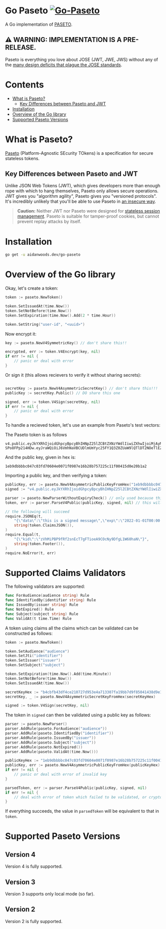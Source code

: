 # Go Paseto [![Go-Paseto](https://github.com/aidantwoods/go-paseto/actions/workflows/ci.yml/badge.svg)](https://github.com/aidantwoods/go-paseto/actions/workflows/ci.yml)

A Go implementation of [PASETO](https://github.com/paragonie/paseto).

## ⚠️  WARNING: IMPLEMENTATION IS A PRE-RELEASE.

Paseto is everything you love about JOSE (JWT, JWE, JWS) without any of the
[many design deficits that plague the JOSE standards](https://paragonie.com/blog/2017/03/jwt-json-web-tokens-is-bad-standard-that-everyone-should-avoid).


# Contents
* [What is Paseto?](#what-is-paseto)
  * [Key Differences between Paseto and JWT](#key-differences-between-paseto-and-jwt)
* [Installation](#installation)
* [Overview of the Go library](#overview-of-the-go-library)
* [Supported Paseto Versions](#supported-paseto-versions)

# What is Paseto?

[Paseto](https://github.com/paragonie/paseto) (Platform-Agnostic SEcurity
TOkens) is a specification for secure stateless tokens.

## Key Differences between Paseto and JWT

Unlike JSON Web Tokens (JWT), which gives developers more than enough rope with
which to hang themselves, Paseto only allows secure operations. JWT gives you
"algorithm agility", Paseto gives you "versioned protocols". It's incredibly
unlikely that you'll be able to use Paseto in
[an insecure way](https://auth0.com/blog/critical-vulnerabilities-in-json-web-token-libraries).

> **Caution:** Neither JWT nor Paseto were designed for
> [stateless session management](http://cryto.net/~joepie91/blog/2016/06/13/stop-using-jwt-for-sessions/).
> Paseto is suitable for tamper-proof cookies, but cannot prevent replay attacks
> by itself.

# Installation

```bash
go get -u aidanwoods.dev/go-paseto
```

# Overview of the Go library

Okay, let's create a token:
```go
token := paseto.NewToken()

token.SetIssuedAt(time.Now())
token.SetNotBefore(time.Now())
token.SetExpiration(time.Now().Add(2 * time.Hour))

token.SetString("user-id", "<uuid>")
```

Now encrypt it:
```go
key := paseto.NewV4SymmetricKey() // don't share this!!

encrypted, err := token.V4Encrypt(key, nil)
if err != nil {
    // panic or deal with error
}
```

Or sign it (this allows recievers to verify it without sharing secrets):
```go

secretKey := paseto.NewV4AsymmetricSecretKey() // don't share this!!!
publicKey := secretKey.Public() // DO share this one

signed, err := token.V4Sign(secretKey, nil)
if err != nil {
    // panic or deal with error
}
```

To handle a recieved token, let's use an example from Paseto's test vectors:

The Paseto token is as follows
```
v4.public.eyJkYXRhIjoidGhpcyBpcyBhIHNpZ25lZCBtZXNzYWdlIiwiZXhwIjoiMjAyMi0wMS0wMVQwMDowMDowMCswMDowMCJ9v3Jt8mx_TdM2ceTGoqwrh4yDFn0XsHvvV_D0DtwQxVrJEBMl0F2caAdgnpKlt4p7xBnx1HcO-SPo8FPp214HDw.eyJraWQiOiJ6VmhNaVBCUDlmUmYyc25FY1Q3Z0ZUaW9lQTlDT2NOeTlEZmdMMVc2MGhhTiJ9
```

And the public key, given in hex is:
```
1eb9dbbbbc047c03fd70604e0071f0987e16b28b757225c11f00415d0e20b1a2
```

Importing a public key, and then verifying a token:

```go
publicKey, err := paseto.NewV4AsymmetricPublicKeyFromHex("1eb9dbbbbc047c03fd70604e0071f0987e16b28b757225c11f00415d0e20b1a2") // this wil fail if given key in an invalid format
signed := "v4.public.eyJkYXRhIjoidGhpcyBpcyBhIHNpZ25lZCBtZXNzYWdlIiwiZXhwIjoiMjAyMi0wMS0wMVQwMDowMDowMCswMDowMCJ9v3Jt8mx_TdM2ceTGoqwrh4yDFn0XsHvvV_D0DtwQxVrJEBMl0F2caAdgnpKlt4p7xBnx1HcO-SPo8FPp214HDw.eyJraWQiOiJ6VmhNaVBCUDlmUmYyc25FY1Q3Z0ZUaW9lQTlDT2NOeTlEZmdMMVc2MGhhTiJ9"

parser := paseto.NewParserWithoutExpiryCheck() // only used because this example token has expired, use NewParser() (which checks expiry by default)
token, err := parser.ParseV4Public(publicKey, signed, nil) // this will fail if parsing failes, cryptographic checks fail, or validation rules fail

// the following will succeed
require.JSONEq(t,
    "{\"data\":\"this is a signed message\",\"exp\":\"2022-01-01T00:00:00+00:00\"}",
    string(token.ClaimsJSON()),
)
require.Equal(t,
    "{\"kid\":\"zVhMiPBP9fRf2snEcT7gFTioeA9COcNy9DfgL1W60haN\"}",
    string(token.Footer()),
)
require.NoError(t, err)
```

# Supported Claims Validators
The following validators are supported:

```go
func ForAudience(audience string) Rule
func IdentifiedBy(identifier string) Rule
func IssuedBy(issuer string) Rule
func NotExpired() Rule
func Subject(subject string) Rule
func ValidAt(t time.Time) Rule
```

A token using claims all the claims which can be validated can be constructed as follows:

```go
token := paseto.NewToken()

token.SetAudience("audience")
token.SetJti("identifier")
token.SetIssuer("issuer")
token.SetSubject("subject")

token.SetExpiration(time.Now().Add(time.Minute))
token.SetNotBefore(time.Now())
token.SetIssuedAt(time.Now())

secretKeyHex := "b4cbfb43df4ce210727d953e4a713307fa19bb7d9f85041438d9e11b942a37741eb9dbbbbc047c03fd70604e0071f0987e16b28b757225c11f00415d0e20b1a2"
secretKey, _ := paseto.NewV4AsymmetricSecretKeyFromHex(secretKeyHex)

signed := token.V4Sign(secretKey, nil)
```

The token in `signed` can then be validated using a public key as follows:
```go
parser := paseto.NewParser()
parser.AddRule(paseto.ForAudience("audience"))
parser.AddRule(paseto.IdentifiedBy("identifier"))
parser.AddRule(paseto.IssuedBy("issuer"))
parser.AddRule(paseto.Subject("subject"))
parser.AddRule(paseto.NotExpired())
parser.AddRule(paseto.ValidAt(time.Now()))

publicKeyHex := "1eb9dbbbbc047c03fd70604e0071f0987e16b28b757225c11f00415d0e20b1a2"
publicKey, err := paseto.NewV4AsymmetricPublicKeyFromHex(publicKeyHex)
if err != nil {
    // panic or deal with error of invalid key
}

parsedToken, err := parser.ParseV4Public(publicKey, signed, nil)
if err != nil {
    // deal with error of token which failed to be validated, or cryptographically verified
}
```

If everything succeeds, the value in `parsedToken` will be equivalent to that in `token`.

# Supported Paseto Versions
## Version 4
Version 4 is fully supported.
## Version 3
Version 3 supports only local mode (so far).
## Version 2
Version 2 is fully supported.
